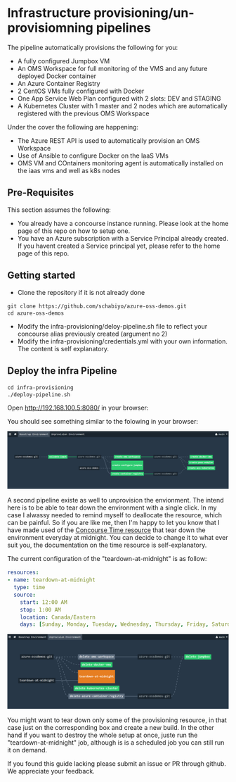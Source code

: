 # Infrastructure provisioning/un-provisiomning pipelines

The pipeline automatically provisions the following for you:

* A fully configured Jumpbox VM
* An OMS Workspace for full monitoring of the VMS and any future deployed Docker container
* An Azure Container Registry
* 2 CentOS VMs fully configured with Docker
* One App Service Web Plan configured with 2 slots: DEV and STAGING
* A Kubernetes Cluster with 1 master and 2 nodes which are automatically registered with the previous OMS Workspace 

Under the cover the following are happening:

* The Azure REST API is used to automatically provision an OMS Workspace
* Use of Ansible to configure Docker on the IaaS VMs
* OMS VM and COntainers monitoring agent is automatically installed on the iaas vms and well as k8s nodes


## Pre-Requisites

This section assumes the following: 

* You already have a concourse instance running. Please look at the home page of this repo on how to setup one.
* You have an Azure subscription with a Service Principal already created. If you havent created a Service principal yet, please refer to the home page of this repo.

## Getting started

* Clone the repository if it is not already done
```
git clone https://github.com/schabiyo/azure-oss-demos.git
cd azure-oss-demos
```
* Modify the infra-provisioning/deloy-pipeline.sh file to reflect your concourse alias previously created (argument no 2)
* Modify the infra-provisioning/credentials.yml with your own information. The content is self explanatory.



Deploy the infra Pipeline
----------------


```
cd infra-provisioning
./deploy-pipeline.sh

```
Open http://192.168.100.5:8080/ in your browser:

You should see something similar to the folowing in your browser:

![Boostrap](/docs/Utility1.PNG "Boostrap")


A second pipeline existe as well to unprovision the envionment. The intend here is to be able to tear down the environment with a single click. In my case I alwassy needed to remind myself to deallocate the resource, which can be painful. So if you are like me, then I'm happy to let you know that I have made used of the [Concourse Time resource](https://github.com/concourse/time-resource)  that tear down the environment everyday at midnight. You can decide to change it to what ever suit you, the documentation on the time resource is self-explanatory.

The current configuration of the "teardown-at-midnight" is as follow:

```yaml
resources:
- name: teardown-at-midnight
  type: time
  source:
    start: 12:00 AM
    stop: 1:00 AM
    location: Canada/Eastern
    days: [Sunday, Monday, Tuesday, Wednesday, Thursday, Friday, Saturday]
```


![Unprovision](/docs/Utility2.PNG "Unprovision")

You might want to tear down only some of the provisioning resource, in that case just on the corresponding box and create a new build. In the other hand if you want to destroy the whole setup at once, juste run the "teardown-at-midnight" job, although is is a scheduled job you can still run it on demand.



If you found this guide lacking please submit an issue or PR through github. We appreciate your feedback.

